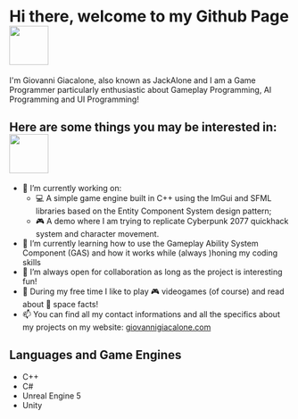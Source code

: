 # Hi there, welcome to my Github Page <img src="https://github.com/JackAlone96/JackAlone96/assets/120993578/44c46333-c7f7-460e-baf5-f87ab7a8475e" width="70" height="70">

I'm Giovanni Giacalone, also known as JackAlone and I am a Game Programmer particularly enthusiastic about Gameplay Programming, AI Programming and UI Programming!

## Here are some things you may be interested in: <img src="https://github.com/JackAlone96/JackAlone96/assets/120993578/bea17971-8ebe-4e17-8d9b-af975fd74f7e" width="70" height="70">

- 🔭 I’m currently working on:
    - :computer: A simple game engine built in C++ using the ImGui and SFML libraries based on the Entity Component System design pattern;
    - :video_game: A demo where I am trying to replicate Cyberpunk 2077 quickhack system and character movement.
- 🌱 I’m currently learning how to use the Gameplay Ability System Component (GAS) and how it works while (always )honing my coding skills 
- 👯 I’m always open for collaboration as long as the project is interesting fun!
- :battery: During my free time I like to play :video_game: videogames (of course) and read about :space_invader: space facts!
- 📫 You can find all my contact informations and all the specifics about my projects on my website: [giovannigiacalone.com](https://giovannigiacalone.com/)

## Languages and Game Engines
- C++
- C#
- Unreal Engine 5
- Unity
